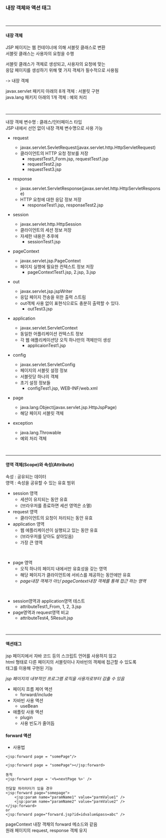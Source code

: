 ### 내장 객체와 액션 태그

<br>

---

#### 내장 객체
JSP 페이지는 웹 컨테이너에 의해 서블릿 클래스로 변환  
서블릿 클래스는 사용자의 요청을 수행  
  
서블릿 클래스가 객체로 생성되고, 사용자의 요청에 맞는  
응답 페이지를 생성하기 위해 몇 가지 객체가 필수적으로 사용됨  

-> 내장 객체
  
javax.servlet 패키지 아래의 8개 객체 : 서블릿 구현  
java.lang 패키지 아래의 1개 객체 : 예외 처리

<br>

---

내장 객체 변수명 : 클래스/인터페이스 타입  
JSP 내에서 선언 없이 내장 객체 변수명으로 사용 가능  
- request
    - javax.servlet.SevletRequest(javax.servlet.http.HttpServletRequest)
    - 클라이언트의 HTTP 요청 정보를 저장 
        - requestTest1_Form.jsp, requestTest1.jsp
        - requestTest2.jsp
        - requestTest3.jsp

- response
    - javax.servlet.ServletResponse(javax.servlet.http.HttpServletResponse)
    - HTTP 요청에 대한 응답 정보 저장 
        - responseTest1.jsp, responseTest2.jsp

- session
    - javax.servlet.http.HttpSession
    - 클라이언트의 세션 정보 저장
    - 자세한 내용은 추후에
        - sessionTest1.jsp

- pageContext
    - javax.servlet.jsp.PageContext
    - 페이지 실행에 필요한 컨텍스트 정보 저장
        - pageContextTest1.jsp, 2.jsp, 3.jsp  

- out
    - javax.servlet.jsp.jspWriter
    - 응답 페이지 전송을 위한 출력 스트림 
    - out객체 사용 없이 표현식으로도 충분히 출력할 수 있다.
        - outTest3.jsp

- application
    - javax.servlet.ServletContext
    - 동일한 어플리케이션 컨텍스트 정보
    - 각 웹 애플리케이션당 오직 하나만의 객체만이 생성
        - applicaionTest1.jsp

- config
    - javax.servlet.ServletConfig
    - 페이지의 서블릿 설정 정보
    - 서블릿당 하나의 객체
    - 초기 설정 정보들
        - configTest1.jsp, WEB-INF/web.xml

- page
    - java.lang.Object(javax.servlet.jsp.HttpJspPage)
    - 해당 페이지 서블릿 객체

- exception
    - java.lang.Throwable
    - 예외 처리 객체


<br>

---

#### 영역 객체(Scope)와 속성(Attribute)
속성 : 공유되는 데이터  
영역 : 속성을 공유할 수 있는 유효 범위

- session 영역
    - 세션이 유지되는 동안 유효
    - (브라우저를 종료하면 세션 영역은 소멸)
- request 영역
    - 클라이언트의 요청이 처리되는 동안 유효
- application 영역
    - 웹 에플리케이션이 실행되고 있는 동안 유효
    - (브라우저를 닫아도 살아있음)
    - 가장 큰 영역

<br>

- page 영역
    - 오직 하나의 페이지 내에서만 유효성을 갖는 영역
    - 해당 페이지가 클라이언트에 서비스를 제공하는 동안에만 유효
    - *page내장 객체가 아닌 pageContext내장 객체를 통해 접근 하는 영역*
     
<br>

- session영역과 application영역 테스트
    - attributeTest1_From, 1, 2, 3.jsp
- page영역과 request영역 비교
    - attributeTest4, 5Result.jsp


<br>

---

#### 액션태그
jsp 페이지에서 자바 코드 등의 스크립트 언어를 사용하지 않고  
html 형태로 다른 페이지의 서블릿이나 자바빈의 객체에 접근할 수 있도록  
태그를 이용해 구현된 기능  

*jsp 페이지의 내부적인 프로그램 로직을 사용자로부터 감출 수 있음*

- 페이지 흐름 제어 액션
    - forward/include
- 자바빈 사용 액션
    - useBean
- 애플릿 사용 액션
    - plugin
    - 사용 빈도가 줄어듬

#### forward 액션
- 사용법
```
<jsp:forward page = "somePage"/>
```
```
<jsp:forward page = "somePage"></jsp:forward>
```
```
동적
<jsp:forward page = '<%=nextPage %>' />
``` 
```
전달할 파라미터가 있을 경우
<jsp:forward page="somepage">
    <jsp:param name="paramName1" value="parmValue1" />
    <jsp:param name="paramName2" value="parmValue2" />
</jsp:forward>
or
<jsp:forward page="forward.jsp?id=idvalue&pass=abc" />
```
        
pageContext 내장 객채의 forward 메소드와 같음  
 원래 페이지의 request, response 객체 유지